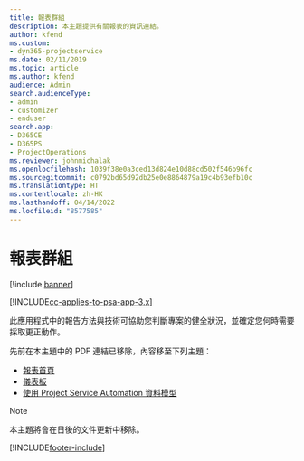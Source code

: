 ```yaml
---
title: 報表群組
description: 本主題提供有關報表的資訊連結。
author: kfend
ms.custom:
- dyn365-projectservice
ms.date: 02/11/2019
ms.topic: article
ms.author: kfend
audience: Admin
search.audienceType:
- admin
- customizer
- enduser
search.app:
- D365CE
- D365PS
- ProjectOperations
ms.reviewer: johnmichalak
ms.openlocfilehash: 1039f38e0a3ced13d824e10d88cd502f546b96fc
ms.sourcegitcommit: c0792bd65d92db25e0e8864879a19c4b93efb10c
ms.translationtype: HT
ms.contentlocale: zh-HK
ms.lasthandoff: 04/14/2022
ms.locfileid: "8577585"
---
```

# <a name="reporting-guide"></a>報表群組

[!include [banner](../../includes/psa-now-project-operations.md)]

[!INCLUDE[cc-applies-to-psa-app-3.x](../../includes/cc-applies-to-psa-app-3x.md)]

此應用程式中的報告方法與技術可協助您判斷專案的健全狀況，並確定您何時需要採取更正動作。 

先前在本主題中的 PDF 連結已移除，內容移至下列主題：

- [報表首頁](../reports-reporting-dynamics-365-project-service.md)
- [儀表板 ](../reports-dashboards.md)
- [使用 Project Service Automation 資料模型](../reports-working-project-service-data-model.md)

> [!NOTE]
> 本主題將會在日後的文件更新中移除。 


[!INCLUDE[footer-include](../../includes/footer-banner.md)]
